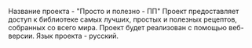 Название проекта - "Просто и полезно - ПП"
Проект предоставляет доступ к библиотеке самых лучших, простых и полезных рецептов, собранных со всего мира.
Проект будет реализован с помощью веб-версии.
Язык проекта - русский. 
